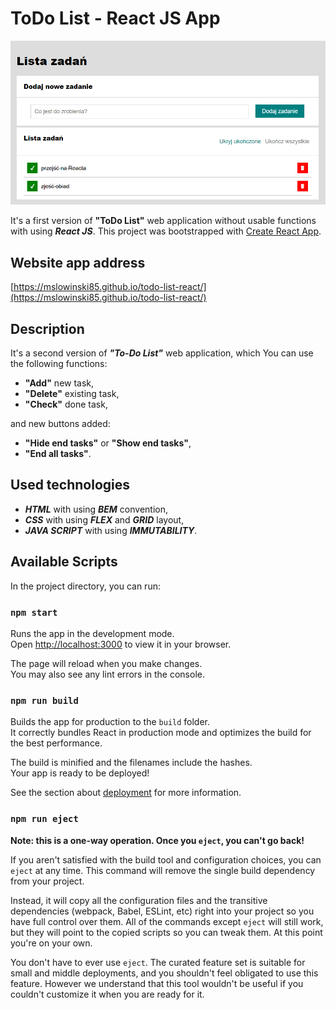 # ToDo List - React JS App

![ToDo_list_react](https://github.com/mslowinski85/todo-list-react/blob/master/public/print_screen.png)

It's a first version of **"ToDo List"** web application without usable functions with using ***React JS***. 
This project was bootstrapped with [Create React App](https://github.com/facebook/create-react-app).

## Website app address

[https://mslowinski85.github.io/todo-list-react/](https://mslowinski85.github.io/todo-list-react/)

## Description

It's a second version of ***"To-Do List"*** web application, which You can use the following functions:
- **"Add"** new task,
- **"Delete"** existing task,
- **"Check"** done task,

and new buttons added:
- **"Hide end tasks"** or **"Show end tasks"**,
- **"End all tasks"**.

## Used technologies

- ***HTML*** with using ***BEM*** convention,
- ***CSS*** with using ***FLEX*** and ***GRID*** layout,
- ***JAVA SCRIPT*** with using ***IMMUTABILITY***.

## Available Scripts

In the project directory, you can run:

### `npm start`

Runs the app in the development mode.\
Open [http://localhost:3000](http://localhost:3000) to view it in your browser.

The page will reload when you make changes.\
You may also see any lint errors in the console.

### `npm run build`

Builds the app for production to the `build` folder.\
It correctly bundles React in production mode and optimizes the build for the best performance.

The build is minified and the filenames include the hashes.\
Your app is ready to be deployed!

See the section about [deployment](https://facebook.github.io/create-react-app/docs/deployment) for more information.

### `npm run eject`

**Note: this is a one-way operation. Once you `eject`, you can't go back!**

If you aren't satisfied with the build tool and configuration choices, you can `eject` at any time. This command will remove the single build dependency from your project.

Instead, it will copy all the configuration files and the transitive dependencies (webpack, Babel, ESLint, etc) right into your project so you have full control over them. All of the commands except `eject` will still work, but they will point to the copied scripts so you can tweak them. At this point you're on your own.

You don't have to ever use `eject`. The curated feature set is suitable for small and middle deployments, and you shouldn't feel obligated to use this feature. However we understand that this tool wouldn't be useful if you couldn't customize it when you are ready for it.

